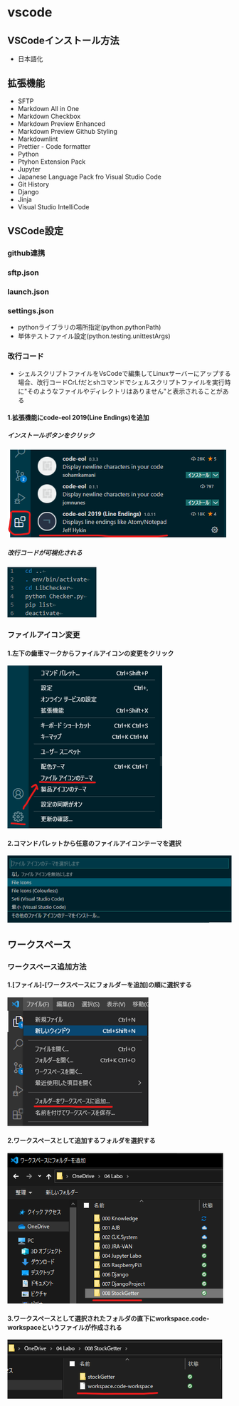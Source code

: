 # vscode

## VSCodeインストール方法

* 日本語化

## 拡張機能

* SFTP
* Markdown All in One
* Markdown Checkbox
* Markdown Preview Enhanced
* Markdown Preview Github Styling
* Markdownlint
* Prettier - Code formatter
* Python
* Ptyhon Extension Pack
* Jupyter
* Japanese Language Pack fro Visual Studio Code
* Git History
* Django
* Jinja
* Visual Studio IntelliCode

## VSCode設定

### github連携

### sftp.json

### launch.json

### settings.json

* pythonライブラリの場所指定(python.pythonPath)
* 単体テストファイル設定(python.testing.unittestArgs)

### 改行コード

* シェルスクリプトファイルをVsCodeで編集してLinuxサーバーにアップする場合、改行コードCrLfだとshコマンドでシェルスクリプトファイルを実行時に"そのようなファイルやディレクトリはありません"と表示されることがある

#### 1.拡張機能にcode-eol 2019(Line Endings)を追加

##### インストールボタンをクリック

![code-eol 2019](img/code-eol.png)

##### 改行コードが可視化される

![eof-visible](img/eof-visible.png)

### ファイルアイコン変更

#### 1.左下の歯車マークからファイルアイコンの変更をクリック

![fileicon-change](img/fileicon-change.png)

#### 2.コマンドパレットから任意のファイルアイコンテーマを選択

![fileicon-select](img/fileicon-select.png)

## ワークスペース

### ワークスペース追加方法

#### 1.[ファイル]-[ワークスペースにフォルダーを追加]の順に選択する

![workspace-in-folder-add](img/workspace_folder_add.png)

#### 2.ワークスペースとして追加するフォルダを選択する

![workspace-folder-select](img/workspace-folder-select.png)

#### 3.ワークスペースとして選択されたフォルダの直下にworkspace.code-workspaceというファイルが作成される

![workspace-createfile](img/workspace-createfile.png)
